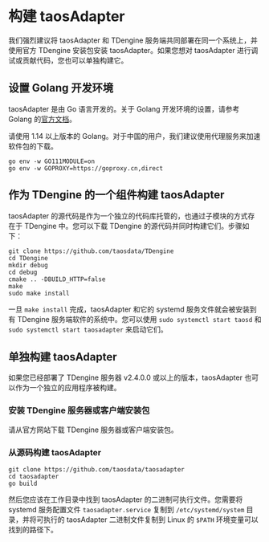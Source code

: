 # 构建 taosAdapter

我们强烈建议将 taosAdapter 和 TDengine 服务端共同部署在同一个系统上，并使用官方 TDengine 安装包安装 taosAdapter。如果您想对 taosAdapter 进行调试或贡献代码，您也可以单独构建它。

## 设置 Golang 开发环境

taosAdapter 是由 Go 语言开发的。关于 Golang 开发环境的设置，请参考 Golang 的[官方文档](https://go.dev/learn/)。

请使用 1.14 以上版本的 Golang。对于中国的用户，我们建议使用代理服务来加速软件包的下载。

```shell
go env -w GO111MODULE=on
go env -w GOPROXY=https://goproxy.cn,direct
```

## 作为 TDengine 的一个组件构建 taosAdapter

taosAdapter 的源代码是作为一个独立的代码库托管的，也通过子模块的方式存在于 TDengine 中。您可以下载 TDengine 的源代码并同时构建它们。步骤如下：

```shell
git clone https://github.com/taosdata/TDengine
cd TDengine
mkdir debug
cd debug
cmake .. -DBUILD_HTTP=false
make
sudo make install
```

一旦 `make install` 完成，taosAdapter 和它的 systemd 服务文件就会被安装到有 TDengine
服务端软件的系统中。您可以使用 `sudo systemctl start taosd` 和 `sudo systemctl start taosadapter` 来启动它们。

## 单独构建 taosAdapter

如果您已经部署了 TDengine 服务器 v2.4.0.0 或以上的版本，taosAdapter 也可以作为一个独立的应用程序被构建。

### 安装 TDengine 服务器或客户端安装包

请从官方网站下载 TDengine 服务器或客户端安装包。

### 从源码构建 taosAdapter

``` shell
git clone https://github.com/taosdata/taosadapter
cd taosadapter
go build
```

然后您应该在工作目录中找到 taosAdapter 的二进制可执行文件。您需要将 systemd 服务配置文件 `taosadapter.service` 复制到 `/etc/systemd/system` 目录，并将可执行的 taosAdapter 二进制文件复制到 Linux 的 `$PATH` 环境变量可以找到的路径下。
